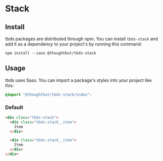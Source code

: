 # Stack

## Install

tbds packages are distributed through npm. You can install `tbds-stack`
and add it as a dependency to your project's by running this command:

```
npm install --save @thoughtbot/tbds-stack
```

## Usage

tbds uses Sass. You can import a package's styles into your project like this:

```scss
@import "@thoughtbot/tbds-stack/index";
```

### Default

```html
<div class="tbds-stack">
  <div class="tbds-stack__item">
    Item
  </div>

  <div class="tbds-stack__item">
    Item
  </div>
</div>
```
